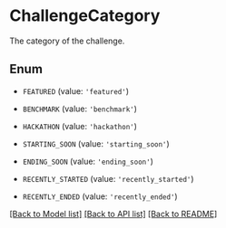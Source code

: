 # ChallengeCategory

The category of the challenge.

## Enum

* `FEATURED` (value: `'featured'`)

* `BENCHMARK` (value: `'benchmark'`)

* `HACKATHON` (value: `'hackathon'`)

* `STARTING_SOON` (value: `'starting_soon'`)

* `ENDING_SOON` (value: `'ending_soon'`)

* `RECENTLY_STARTED` (value: `'recently_started'`)

* `RECENTLY_ENDED` (value: `'recently_ended'`)

[[Back to Model list]](../README.md#documentation-for-models) [[Back to API list]](../README.md#documentation-for-api-endpoints) [[Back to README]](../README.md)


